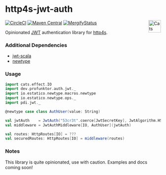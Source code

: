 http4s-jwt-auth
===============

[![CircleCI](https://circleci.com/gh/profunktor/http4s-jwt-auth.svg?style=svg)](https://circleci.com/gh/profunktor/http4s-jwt-auth)
[![Maven Central](https://img.shields.io/maven-central/v/dev.profunktor/http4s-jwt-auth_2.12.svg)](http://search.maven.org/#search%7Cga%7C1%7Chttp4s-jwt-auth) <a href="https://typelevel.org/cats/"><img src="https://typelevel.org/cats/img/cats-badge.svg" height="40px" align="right" alt="Cats friendly" /></a>
[![MergifyStatus](https://img.shields.io/endpoint.svg?url=https://gh.mergify.io/badges/profunktor/http4s-jwt-auth&style=flat)](https://mergify.io)

Opinionated [JWT](https://tools.ietf.org/html/rfc7519) authentication library for [http4s](https://http4s.org/).

### Additional Dependencies

- [jwt-scala](https://github.com/pauldijou/jwt-scala)
- [newtype](https://github.com/estatico/scala-newtype)

### Usage

```scala
import cats.effect.IO
import dev.profunktor.auth.jwt._
import io.estatico.newtype.macros.newtype
import io.estatico.newtype.ops._
import pdi.jwt._

@newtype case class AuthUser(value: String)

val jwtAuth    = JwtAuth("53cr3t".coerce[JwtSecretKey], JwtAlgorithm.HS256)
val middleware = JwtAuthMiddleware[IO, AuthUser](jwtAuth)

val routes: HttpRoutes[IO] = ???
val securedRoutes: HttpRoutes[IO] = middleware(routes)
```

### Notes

This library is quite opinionated, use with caution. Examples and docs coming soon!
